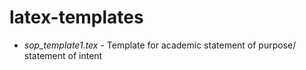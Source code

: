 # latex-templates

* *sop_template1.tex* - Template for academic statement of purpose/ statement of intent
